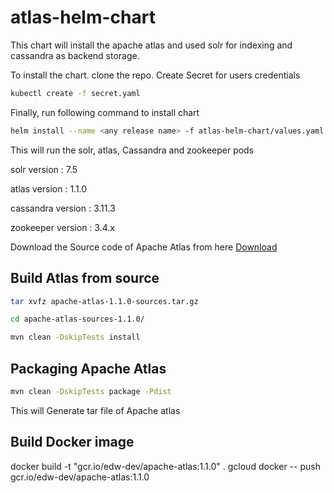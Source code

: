 # atlas-helm-chart
This chart will install the apache atlas and used solr for indexing and cassandra as backend storage.

To install the chart. clone the repo. Create Secret for users credentials

```sh
kubectl create -f secret.yaml
```

Finally, run following command to install chart

```sh
helm install --name <any release name> -f atlas-helm-chart/values.yaml atlas-helm-chart
```
This will run the solr, atlas, Cassandra and zookeeper pods

solr version : 7.5

atlas version : 1.1.0

cassandra version : 3.11.3

zookeeper version : 3.4.x

Download the Source code of Apache Atlas from here [Download](http://atlas.apache.org/Downloads.html)

## Build Atlas from source

```sh
tar xvfz apache-atlas-1.1.0-sources.tar.gz

cd apache-atlas-sources-1.1.0/

mvn clean -DskipTests install
```
## Packaging Apache Atlas
```sh
mvn clean -DskipTests package -Pdist
```
This will Generate tar file of Apache atlas

## Build Docker image
docker build -t "gcr.io/edw-dev/apache-atlas:1.1.0" .
gcloud docker -- push gcr.io/edw-dev/apache-atlas:1.1.0